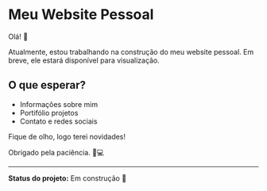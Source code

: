 # Meu Website Pessoal

Olá! 👋

Atualmente, estou trabalhando na construção do meu website pessoal. Em breve, ele estará disponível para visualização.

## O que esperar?

- Informações sobre mim
- Portifólio projetos
- Contato e redes sociais

Fique de olho, logo terei novidades!

Obrigado pela paciência. 🚧💻

---

**Status do projeto:** Em construção 🚧
